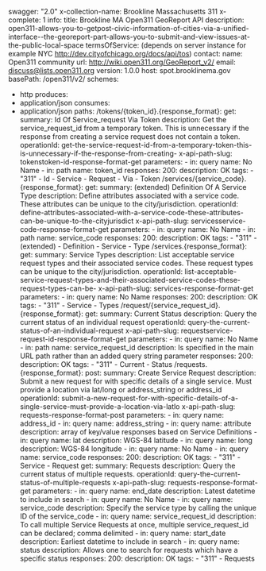 swagger: "2.0"
x-collection-name: Brookline Massachusetts 311
x-complete: 1
info:
  title: Brookline MA Open311 GeoReport API
  description: open311-allows-you-to-getpost-civic-information-of-cities-via-a-unified-interface--the-georeport-part-allows-you-to-submit-and-view-issues-at-the-public-local-space
  termsOfService: (depends on server instance for example NYC http://dev.cityofchicago.org/docs/api/tos)
  contact:
    name: Open311 community
    url: http://wiki.open311.org/GeoReport_v2/
    email: discuss@lists.open311.org
  version: 1.0.0
host: spot.brooklinema.gov
basePath: /open311/v2/
schemes:
- http
produces:
- application/json
consumes:
- application/json
paths:
  /tokens/{token_id}.{response_format}:
    get:
      summary: Id Of Service_request Via Token
      description: Get the service_request_id from a temporary token. This is unnecessary
        if the response from creating a service request does not contain a token.
      operationId: get-the-service-request-id-from-a-temporary-token-this-is-unnecessary-if-the-response-from-creating-
      x-api-path-slug: tokenstoken-id-response-format-get
      parameters:
      - in: query
        name: No Name
      - in: path
        name: token_id
      responses:
        200:
          description: OK
      tags:
      - "311"
      - Id
      - Service
      - Request
      - Via
      - Token
  /services/{service_code}.{response_format}:
    get:
      summary: (extended) Definition Of A Service Type
      description: Define attributes associated with a service code. These attributes
        can be unique to the city/jurisdiction.
      operationId: define-attributes-associated-with-a-service-code-these-attributes-can-be-unique-to-the-cityjurisdict
      x-api-path-slug: servicesservice-code-response-format-get
      parameters:
      - in: query
        name: No Name
      - in: path
        name: service_code
      responses:
        200:
          description: OK
      tags:
      - "311"
      - (extended)
      - Definition
      - Service
      - Type
  /services.{response_format}:
    get:
      summary: Service Types
      description: List acceptable service request types and their associated service
        codes. These request types can be unique to the city/jurisdiction.
      operationId: list-acceptable-service-request-types-and-their-associated-service-codes-these-request-types-can-be-
      x-api-path-slug: services-response-format-get
      parameters:
      - in: query
        name: No Name
      responses:
        200:
          description: OK
      tags:
      - "311"
      - Service
      - Types
  /request/{service_request_id}.{response_format}:
    get:
      summary: Current Status
      description: Query the current status of an individual request
      operationId: query-the-current-status-of-an-individual-request
      x-api-path-slug: requestservice-request-id-response-format-get
      parameters:
      - in: query
        name: No Name
      - in: path
        name: service_request_id
        description: Is specified in the main URL path rather than an added query
          string parameter
      responses:
        200:
          description: OK
      tags:
      - "311"
      - Current
      - Status
  /requests.{response_format}:
    post:
      summary: Create Service Request
      description: Submit a new request for with specific details of a single service.
        Must provide a location via lat/long or address_string or address_id
      operationId: submit-a-new-request-for-with-specific-details-of-a-single-service-must-provide-a-location-via-latlo
      x-api-path-slug: requests-response-format-post
      parameters:
      - in: query
        name: address_id
      - in: query
        name: address_string
      - in: query
        name: attribute
        description: array of key/value responses based on Service Definitions
      - in: query
        name: lat
        description: WGS-84 latitude
      - in: query
        name: long
        description: WGS-84 longitude
      - in: query
        name: No Name
      - in: query
        name: service_code
      responses:
        200:
          description: OK
      tags:
      - "311"
      - Service
      - Request
    get:
      summary: Requests
      description: Query the current status of multiple requests.
      operationId: query-the-current-status-of-multiple-requests
      x-api-path-slug: requests-response-format-get
      parameters:
      - in: query
        name: end_date
        description: Latest datetime to include in search
      - in: query
        name: No Name
      - in: query
        name: service_code
        description: Specify the service type by calling the unique ID of the service_code
      - in: query
        name: service_request_id
        description: To call multiple Service Requests at once, multiple service_request_id
          can be declared; comma delimited
      - in: query
        name: start_date
        description: Earliest datetime to include in search
      - in: query
        name: status
        description: Allows one to search for requests which have a specific status
      responses:
        200:
          description: OK
      tags:
      - "311"
      - Requests